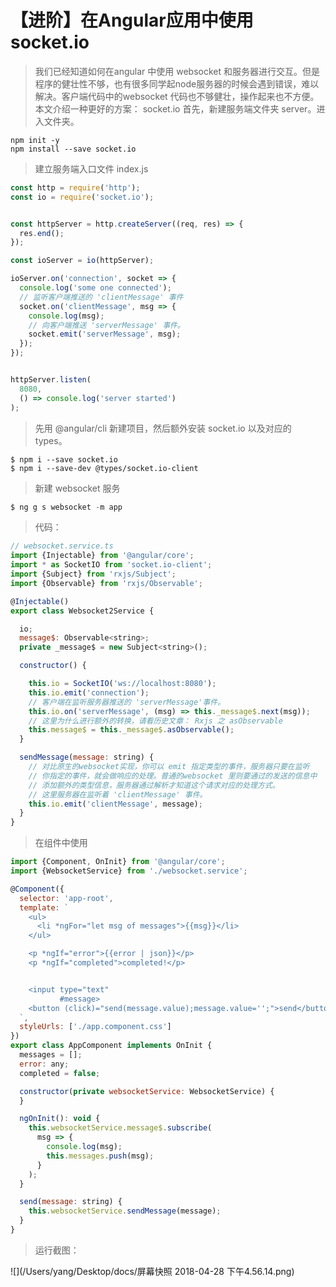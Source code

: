 # 【进阶】在Angular应用中使用socket.io

> 我们已经知道如何在angular 中使用 websocket 和服务器进行交互。但是程序的健壮性不够，也有很多同学起node服务器的时候会遇到错误，难以解决。客户端代码中的websocket 代码也不够健壮，操作起来也不方便。本文介绍一种更好的方案： socket.io
> 首先，新建服务端文件夹 server。进入文件夹。

```shell
npm init -y
npm install --save socket.io
```

> 建立服务端入口文件 index.js

```js
const http = require('http');
const io = require('socket.io');


const httpServer = http.createServer((req, res) => {
  res.end();
});

const ioServer = io(httpServer);

ioServer.on('connection', socket => {
  console.log('some one connected');
  // 监听客户端推送的 'clientMessage' 事件
  socket.on('clientMessage', msg => {
    console.log(msg);
    // 向客户端推送 'serverMessage' 事件。
    socket.emit('serverMessage', msg);
  });
});


httpServer.listen(
  8080,
  () => console.log('server started')
);

```

> 先用 @angular/cli 新建项目，然后额外安装 socket.io 以及对应的 types。

```
$ npm i --save socket.io
$ npm i --save-dev @types/socket.io-client
```

> 新建 websocket 服务

```js
$ ng g s websocket -m app
```

> 代码：

```js
// websocket.service.ts
import {Injectable} from '@angular/core';
import * as SocketIO from 'socket.io-client';
import {Subject} from 'rxjs/Subject';
import {Observable} from 'rxjs/Observable';

@Injectable()
export class Websocket2Service {

  io;
  message$: Observable<string>;
  private _message$ = new Subject<string>();

  constructor() {

    this.io = SocketIO('ws://localhost:8080');
    this.io.emit('connection');
    // 客户端在监听服务器推送的 'serverMessage'事件。
    this.io.on('serverMessage', (msg) => this._message$.next(msg));
    // 这里为什么进行额外的转换，请看历史文章： Rxjs 之 asObservable
    this.message$ = this._message$.asObservable();
  }

  sendMessage(message: string) {
    // 对比原生的websocket实现，你可以 emit 指定类型的事件，服务器只要在监听
    // 你指定的事件，就会做响应的处理。普通的websocket 里则要通过的发送的信息中
    // 添加额外的类型信息，服务器通过解析才知道这个请求对应的处理方式。
    // 这里服务器在监听着 'clientMessage' 事件。
    this.io.emit('clientMessage', message);
  }
}
```

> 在组件中使用

```js
import {Component, OnInit} from '@angular/core';
import {WebsocketService} from './websocket.service';

@Component({
  selector: 'app-root',
  template: `
    <ul>
      <li *ngFor="let msg of messages">{{msg}}</li>
    </ul>

    <p *ngIf="error">{{error | json}}</p>
    <p *ngIf="completed">completed!</p>


    <input type="text"
           #message>
    <button (click)="send(message.value);message.value='';">send</button>
  `,
  styleUrls: ['./app.component.css']
})
export class AppComponent implements OnInit {
  messages = [];
  error: any;
  completed = false;

  constructor(private websocketService: WebsocketService) {
  }

  ngOnInit(): void {
    this.websocketService.message$.subscribe(
      msg => {
        console.log(msg);
        this.messages.push(msg);
      }
    );
  }

  send(message: string) {
    this.websocketService.sendMessage(message);
  }
}
```

> 运行截图：

![](/Users/yang/Desktop/docs/屏幕快照 2018-04-28 下午4.56.14.png)
